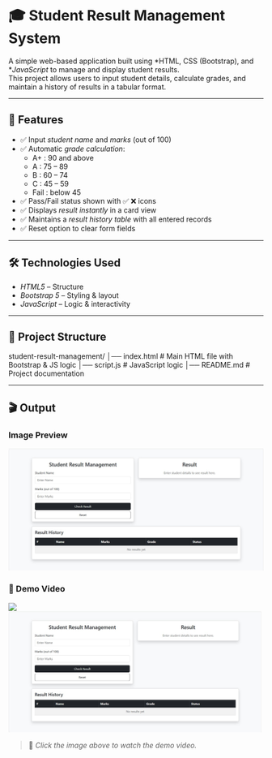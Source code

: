 # 🎓 Student Result Management System

A simple web-based application built using *HTML, CSS (Bootstrap), and **JavaScript* to manage and display student results.  
This project allows users to input student details, calculate grades, and maintain a history of results in a tabular format.

---

## 🚀  Features

- ✅ Input *student name* and *marks* (out of 100)  
- ✅ Automatic *grade calculation*:
  - A+ : 90 and above  
  - A  : 75 – 89  
  - B  : 60 – 74  
  - C  : 45 – 59  
  - Fail : below 45  
- ✅ Pass/Fail status shown with ✅ ❌ icons  
- ✅ Displays *result instantly* in a card view  
- ✅ Maintains a *result history table* with all entered records  
- ✅ Reset option to clear form fields  

---

## 🛠 Technologies Used

- *HTML5* – Structure  
- *Bootstrap 5* – Styling & layout  
- *JavaScript* – Logic & interactivity  

---

## 📂 Project Structure
student-result-management/ │── index.html       # Main HTML file with Bootstrap & JS logic 
                           │── script.js        # JavaScript logic 
                           │── README.md        # Project documentation

---

## 🎬  Output

### Image Preview
![Output Screenshot](https://github.com/Prajnapunya09/Smart-Result-Calculator/blob/main/Smart%20result%20calculator%20output.jpg)

### 🎥  Demo Video
<a href="https://github.com/Prajnapunya09/Smart-Result-Calculator/blob/main/Smart%20result%20calculator(output%20video).mp4" target="_blank">
  <img src="https://img.icons8.com/ios-filled/100/play-button-circled.png" width="80" align="center">
  <br>
  <img src="https://github.com/Prajnapunya09/Smart-Result-Calculator/blob/main/Smart%20result%20calculator%20output.jpg" width="500">
</a>

> 🎦 *Click the image above to watch the demo video.*
